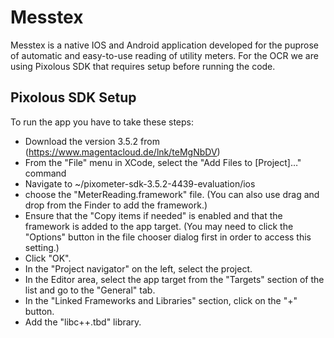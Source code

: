# Messtex

Messtex is a native IOS and Android application developed for the puprose of automatic and easy-to-use reading of utility meters.
For the OCR we are using Pixolous SDK that requires setup before running the code.

## Pixolous SDK Setup

To run the app you have to take these steps:
  * Download the version 3.5.2 from (https://www.magentacloud.de/lnk/teMgNbDV)
  * From the "File" menu in XCode, select the "Add Files to [Project]…" command
  * Navigate to ~/pixometer-sdk-3.5.2-4439-evaluation/ios
  * choose the "MeterReading.framework" file. (You can also use drag and drop from    the Finder to add the framework.)
  * Ensure that the "Copy items if needed" is enabled and that the framework is added to the app target. (You may need to click the "Options" button in the file chooser dialog first in order to access this setting.)
  * Click "OK".
  * In the "Project navigator" on the left, select the project.
  * In the Editor area, select the app target from the "Targets" section of the list and go to the "General" tab.
  * In the "Linked Frameworks and Libraries" section, click on the "+" button.
  * Add the "libc++.tbd" library.


